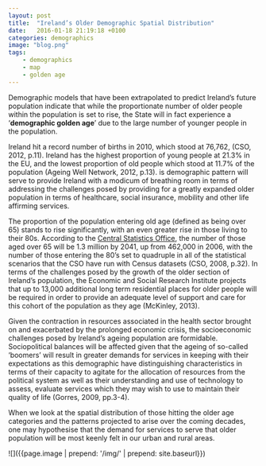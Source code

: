 ```yaml
---
layout: post
title:  "Ireland’s Older Demographic Spatial Distribution"
date:   2016-01-18 21:19:18 +0100
categories: demographics
image: "blog.png"
tags: 
    - demographics 
    - map 
    - golden age
---
```


Demographic models that have been extrapolated to predict Ireland’s future population indicate that while the proportionate number of older people within the population is set to rise, the State will in fact experience a ‘**demographic golden age**’ due to the large number of younger people in the population. 

Ireland hit a record number of births in 2010, which stood at 76,762, (CSO, 2012, p.11). Ireland has the highest proportion of young people at 21.3% in the EU, and the lowest proportion of old people which stood at 11.7% of the population (Ageing Well Network, 2012, p.13). is demographic pattern will serve to provide Ireland with a modicum of breathing room in terms of addressing the challenges posed by providing for a greatly expanded older population in terms of healthcare, social insurance, mobility and other life affirming services. 

The proportion of the population entering old age (defined as being over 65) stands to rise significantly, with an even greater rise in those living to their 80s. According to the [Central Statistics Office](http://www.cso.ie), the number of those aged over 65 will be 1.3 million by 2041, up from 462,000 in 2006, with the number of those entering the 80’s set to quadruple in all of the statistical scenarios that the CSO have run with Census datasets (CSO, 2008, p.32). In terms of the challenges posed by the growth of the older section of Ireland’s population, the Economic and Social Research Institute projects that up to 13,000 additional long term residential places for older people will be required in order to provide an adequate level of support and care for this cohort of the population as they age (McKinley, 2013). 

Given the contraction in resources associated in the health sector brought on and exacerbated by the prolonged economic crisis, the socioeconomic challenges posed by Ireland’s ageing population are formidable. Sociopolitical balances will be affected given that the ageing of so-called ‘boomers’ will result in greater demands for services in keeping with their expectations as this demographic have distinguishing characteristics in terms of their capacity to agitate for the allocation of resources from the political system as well as their understanding and use of technology to assess, evaluate services which they may wish to use to maintain their quality of life (Gorres, 2009, pp.3-4).

When we look at the spatial distribution of those hitting the older age categories and the patterns projected to arise over the coming decades, one may hypothesise that the demand for services to serve that older population will be most keenly felt in our urban and rural areas. 

![]({{page.image | prepend: '/img/' | prepend: site.baseurl}})
